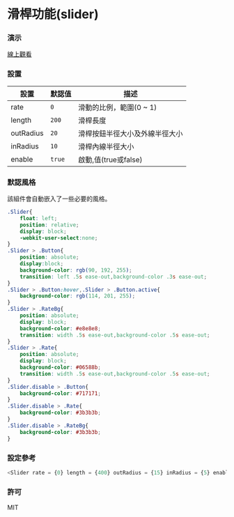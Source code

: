 滑桿功能(slider)
=========================
### 演示
[線上觀看](http://virtools.github.io/reactjs_slider/v1/index.html)
### 設置
|設置|默認值|描述|
|---|---|---|
|rate|`0`|滑動的比例，範圍(0 ~ 1)|
|length|`200`|滑桿長度|
|outRadius|`20`|滑桿按鈕半徑大小及外線半徑大小|
|inRadius|`10`|滑桿內線半徑大小|
|enable|`true`|啟動,值(true或false)|
### 默認風格
該組件會自動嵌入了一些必要的風格。
```css
.Slider{
    float: left;
    position: relative;
    display: block;
    -webkit-user-select:none;
}
.Slider > .Button{
    position: absolute;    
    display:block;
    background-color: rgb(90, 192, 255);
    transition: left .5s ease-out,background-color .3s ease-out;
}
.Slider > .Button:hover,.Slider > .Button.active{
    background-color: rgb(114, 201, 255);
}
.Slider > .RateBg{
    position: absolute; 
    display: block;
    background-color: #e8e8e8;
    transition: width .5s ease-out,background-color .5s ease-out;
}
.Slider > .Rate{
    position: absolute; 
    display: block;
    background-color: #06588b;
    transition: width .5s ease-out,background-color .5s ease-out;
}
.Slider.disable > .Button{
    background-color: #717171;
}
.Slider.disable > .Rate{
    background-color: #3b3b3b;
}
.Slider.disable > .RateBg{
    background-color: #3b3b3b;
}
```
### 設定參考
```javascript
<Slider rate = {0} length = {400} outRadius = {15} inRadius = {5} enable = {ture}/>
```
### 許可

MIT
